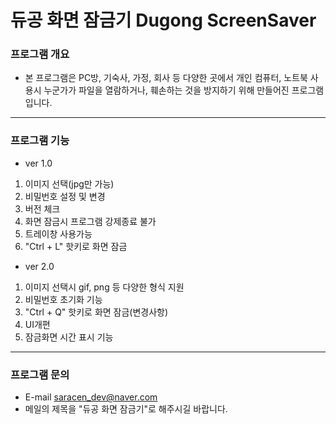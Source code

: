 # 듀공 화면 잠금기 Dugong ScreenSaver

### 프로그램 개요

+ 본 프로그램은 PC방, 기숙사, 가정, 회사 등 다양한 곳에서 개인 컴퓨터, 노트북 사용시 누군가가 파일을 열람하거나, 훼손하는 것을 방지하기 위해 만들어진 프로그램입니다.
- - -
### 프로그램 기능

+ ver 1.0
1. 이미지 선택(jpg만 가능)
2. 비밀번호 설정 및 변경
3. 버전 체크
4. 화면 잠금시 프로그램 강제종료 불가
5. 트레이창 사용가능
6. "Ctrl + L" 핫키로 화면 잠금

+ ver 2.0
1. 이미지 선택시 gif, png 등 다양한 형식 지원
2. 비밀번호 초기화 기능
3. "Ctrl + Q" 핫키로 화면 잠금(변경사항)
4. UI개편
5. 잠금화면 시간 표시 기능
- - -
### 프로그램 문의
+ E-mail saracen_dev@naver.com
+ 메일의 제목을 "듀공 화면 잠금기"로 해주시길 바랍니다.
